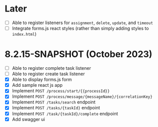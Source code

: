 # Later

- [ ] Able to register listeners for `assignment`, `delete`, `update`, and `timeout`
- [ ] Integrate forms.js react styles (rather than simply adding styles to `index.html`)

# 8.2.15-SNAPSHOT (October 2023)

- [ ] Able to register complete task listener
- [ ] Able to register create task listener
- [x] Able to display forms.js form
- [x] Add sample react js app
- [x] Implement `POST /process/start/{{processId}}`
- [x] Implement `POST /process/message/{messageName}/{correlationKey}`
- [x] Implement `POST /tasks/search` endpoint
- [x] Implement `POST /tasks/{taskId}` endpoint
- [x] Implement `POST /task/{taskId}/complete` endpoint
- [x] Add swagger ui
